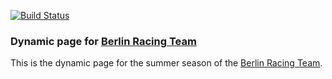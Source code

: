 [![Build Status](http://travis-ci.org/dabio/berlinracingteam.png)](http://travis-ci.org/dabio/berlinracingteam)
### Dynamic page for [Berlin Racing Team](http://berlinracingteam.de/) 

This is the dynamic page for the summer season of the [Berlin Racing
Team](http://berlinracingteam.de/).

